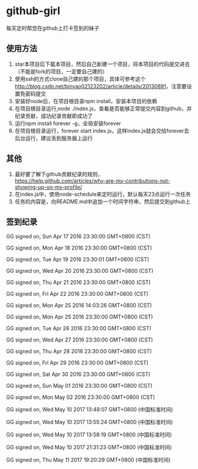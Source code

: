 # github-girl
每天定时帮您在github上打卡签到的妹子

## 使用方法
1. star本项目后下载本项目，然后自己新建一个项目，将本项目的代码提交进去（不能是fork的项目，一定要自己建的）
2. 使用ssh的方式clone自己建的那个项目，具体可参考这个<http://blog.csdn.net/binyao02123202/article/details/20130891>，注意要设置免密码提交
3. 安装好node后，在项目根目录npm install，安装本项目的依赖
4. 在项目根目录运行,node ./index.js，查看是否能够正常提交内容到github，并纪录贡献，成功纪录贡献即成功了
5. 运行npm install forever -g，全局安装forever
6. 在项目根目录运行，forever start index.js，这样index.js就会交给forever去后台运行，建议丢到服务器上运行

## 其他
1. 最好要了解下github贡献纪录的规则，<https://help.github.com/articles/why-are-my-contributions-not-showing-up-on-my-profile/>
2. 在index.js中，使用node-schedule来定时运行，默认每天23点运行一次任务
3. 任务的内容是，向README.md中追加一个时间字符串，然后提交到github上

## 签到纪录
GG signed on, Sun Apr 17 2016 23:30:00 GMT+0800 (CST)

GG signed on, Mon Apr 18 2016 23:30:00 GMT+0800 (CST)

GG signed on, Tue Apr 19 2016 23:30:01 GMT+0800 (CST)

GG signed on, Wed Apr 20 2016 23:30:00 GMT+0800 (CST)

GG signed on, Thu Apr 21 2016 23:30:00 GMT+0800 (CST)

GG signed on, Fri Apr 22 2016 23:30:00 GMT+0800 (CST)

GG signed on, Mon Apr 25 2016 14:03:26 GMT+0800 (CST)

GG signed on, Mon Apr 25 2016 23:30:00 GMT+0800 (CST)

GG signed on, Tue Apr 26 2016 23:30:00 GMT+0800 (CST)

GG signed on, Wed Apr 27 2016 23:30:00 GMT+0800 (CST)

GG signed on, Thu Apr 28 2016 23:30:00 GMT+0800 (CST)

GG signed on, Fri Apr 29 2016 23:30:00 GMT+0800 (CST)

GG signed on, Sat Apr 30 2016 23:30:00 GMT+0800 (CST)

GG signed on, Sun May 01 2016 23:30:00 GMT+0800 (CST)

GG signed on, Mon May 02 2016 23:30:00 GMT+0800 (CST)

GG signed on, Wed May 10 2017 13:48:07 GMT+0800 (中国标准时间)

GG signed on, Wed May 10 2017 13:55:24 GMT+0800 (中国标准时间)

GG signed on, Wed May 10 2017 13:58:19 GMT+0800 (中国标准时间)

GG signed on, Wed May 10 2017 21:31:23 GMT+0800 (中国标准时间)

GG signed on, Thu May 11 2017 19:20:29 GMT+0800 (中国标准时间)

